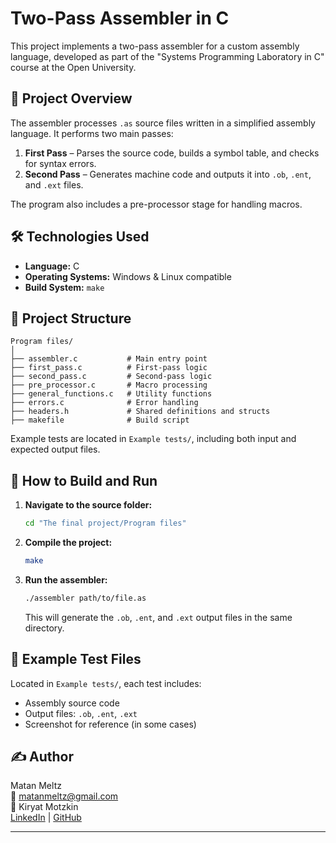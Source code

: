# Two-Pass Assembler in C

This project implements a two-pass assembler for a custom assembly language, developed as part of the "Systems Programming Laboratory in C" course at the Open University.

## 📌 Project Overview

The assembler processes `.as` source files written in a simplified assembly language. It performs two main passes:
1. **First Pass** – Parses the source code, builds a symbol table, and checks for syntax errors.
2. **Second Pass** – Generates machine code and outputs it into `.ob`, `.ent`, and `.ext` files.

The program also includes a pre-processor stage for handling macros.

## 🛠️ Technologies Used

- **Language:** C
- **Operating Systems:** Windows & Linux compatible
- **Build System:** `make`

## 📁 Project Structure

```
Program files/
│
├── assembler.c           # Main entry point
├── first_pass.c          # First-pass logic
├── second_pass.c         # Second-pass logic
├── pre_processor.c       # Macro processing
├── general_functions.c   # Utility functions
├── errors.c              # Error handling
├── headers.h             # Shared definitions and structs
├── makefile              # Build script
```

Example tests are located in `Example tests/`, including both input and expected output files.

## 🔧 How to Build and Run

1. **Navigate to the source folder:**
   ```bash
   cd "The final project/Program files"
   ```

2. **Compile the project:**
   ```bash
   make
   ```

3. **Run the assembler:**
   ```bash
   ./assembler path/to/file.as
   ```

   This will generate the `.ob`, `.ent`, and `.ext` output files in the same directory.

## 📂 Example Test Files

Located in `Example tests/`, each test includes:
- Assembly source code
- Output files: `.ob`, `.ent`, `.ext`
- Screenshot for reference (in some cases)

## ✍️ Author

Matan Meltz  
📧 matanmeltz@gmail.com  
📍 Kiryat Motzkin  
[LinkedIn](<linkedin.com/in/matan-meltz-03134521a>) | [GitHub](<https://github.com/matanmeltz>)

---

